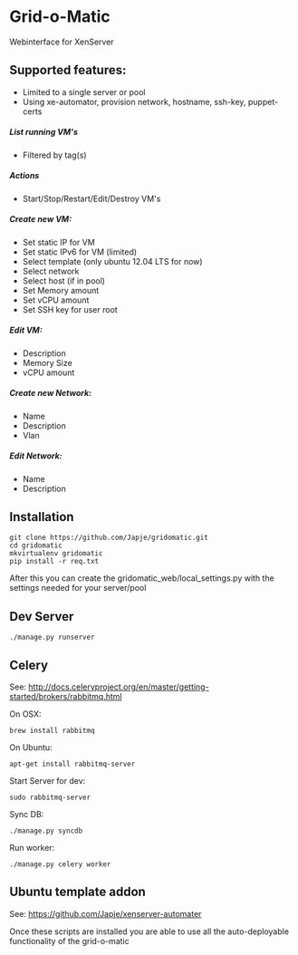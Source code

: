 # Grid-o-Matic

Webinterface for XenServer

## Supported features:
* Limited to a single server or pool
* Using xe-automator, provision network, hostname, ssh-key, puppet-certs

##### List running VM's
* Filtered by tag(s)

##### Actions
* Start/Stop/Restart/Edit/Destroy VM's


##### Create new VM:
* Set static IP for VM
* Set static IPv6 for VM (limited)             
* Select template (only ubuntu 12.04 LTS for now)
* Select network
* Select host (if in pool)
* Set Memory amount      
* Set vCPU amount
* Set SSH key for user root

##### Edit VM:
* Description
* Memory Size
* vCPU amount

##### Create new Network:
* Name
* Description
* Vlan

##### Edit Network:
* Name
* Description

## Installation

	git clone https://github.com/Japje/gridomatic.git
	cd gridomatic
	mkvirtualenv gridomatic
	pip install -r req.txt

After this you can create the gridomatic_web/local_settings.py with the settings needed for your server/pool

## Dev Server

	./manage.py runserver

## Celery

See: <http://docs.celeryproject.org/en/master/getting-started/brokers/rabbitmq.html>

On OSX:

	brew install rabbitmq

On Ubuntu:

	apt-get install rabbitmq-server

Start Server for dev:
	
	sudo rabbitmq-server

Sync DB:

	./manage.py syncdb

Run worker:

	./manage.py celery worker


## Ubuntu template addon

See: <https://github.com/Japje/xenserver-automater>

Once these scripts are installed you are able to use all the auto-deployable functionality of the grid-o-matic

